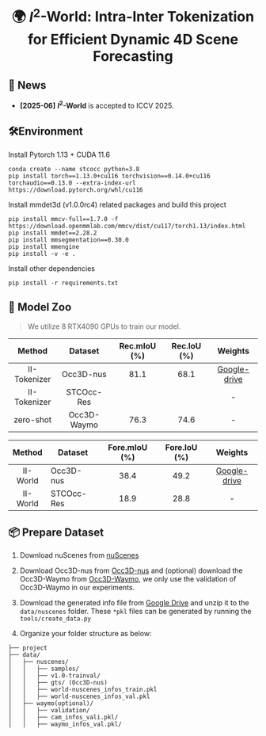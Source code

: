 <div align="center">

# 🌍 $I^2$-World: Intra-Inter Tokenization for Efficient Dynamic 4D Scene Forecasting 

</div>

## 🚀 News

* **[2025-06]** **$I^2$-World** is accepted to ICCV 2025.


## 🛠️Environment

Install Pytorch 1.13 + CUDA 11.6

```setup
conda create --name stcocc python=3.8
pip install torch==1.13.0+cu116 torchvision==0.14.0+cu116 torchaudio==0.13.0 --extra-index-url https://download.pytorch.org/whl/cu116
```

Install mmdet3d (v1.0.0rc4) related packages and build this project
```setup
pip install mmcv-full==1.7.0 -f https://download.openmmlab.com/mmcv/dist/cu117/torch1.13/index.html
pip install mmdet==2.28.2
pip install mmsegmentation==0.30.0
pip install mmengine
pip install -v -e .
```

Install other dependencies
```setup
pip install -r requirements.txt
```

## 🤗 Model Zoo

> We utilize 8 RTX4090 GPUs to train our model.

|    Method    |   Dataset   | Rec.mIoU (%) | Rec.IoU (%) |                                                Weights                                                | 
|:------------:|:-----------:|:------------:|:-----------:|:-----------------------------------------------------------------------------------------------------:|
| II-Tokenizer |  Occ3D-nus  |     81.1     |    68.1     | [Google-drive](https://drive.google.com/file/d/1JqFEtU4xbhfiOLWktS6n3PM1Q_CZXLO9/view?usp=drive_link) |
| II-Tokenizer | STCOcc-Res  |              |             |                                                   -                                                   |
|  zero-shot   | Occ3D-Waymo |     76.3     |    74.6     |                                                   -                                                   |

|  Method  | Dataset    | Fore.mIoU (%) | Fore.IoU (%) |                                              Weights                                               | 
|:--------:|------------|:-------------:|:------------:|:--------------------------------------------------------------------------------------------------:|
| II-World | Occ3D-nus  |     38.4      |     49.2     | [Google-drive](https://drive.google.com/file/d/11qFkO-lpdFdfd443eospIRPii9QGSzFD/view?usp=sharing) |
| II-World | STCOcc-Res |     18.9      |     28.8     |                                                 -                                                  |


## 📦 Prepare Dataset

1. Download nuScenes from [nuScenes](https://www.nuscenes.org/nuscenes) 

2. Download Occ3D-nus from [Occ3D-nus](https://drive.google.com/file/d/1kiXVNSEi3UrNERPMz_CfiJXKkgts_5dY/view?usp=drive_link) and (optional) download the Occ3D-Waymo from [Occ3D-Waymo](https://drive.google.com/drive/folders/13WxRl9Zb_AshEwvD96Uwz8cHjRNrtfQk), we only use the validation of Occ3D-Waymo in our experiments.

3. Download the generated info file from [Google Drive](https://drive.google.com/drive/folders/1nXMyP9FueCuJ-1kFLvFbzvdnaUkwL1L6?usp=drive_link)
and unzip it to the `data/nuscenes` folder. These `*pkl` files can be generated by running the `tools/create_data.py`

4. Organize your folder structure as below:

```
├── project
├── data/
│   ├── nuscenes/
│   │   ├── samples/ 
│   │   ├── v1.0-trainval/
│   │   ├── gts/ (Occ3D-nus)
│   │   ├── world-nuscenes_infos_train.pkl
│   │   ├── world-nuscenes_infos_val.pkl
│   ├── waymo(optional)/
│   │   ├── validation/ 
│   │   ├── cam_infos_vali.pkl/ 
│   │   ├── waymo_infos_val.pkl/ 
```
